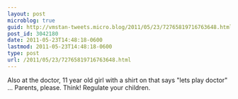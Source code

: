 ```yaml
---
layout: post
microblog: true
guid: http://vmstan-tweets.micro.blog/2011/05/23/72765819716763648.html
post_id: 3042180
date: 2011-05-23T14:48:18-0600
lastmod: 2011-05-23T14:48:18-0600
type: post
url: /2011/05/23/72765819716763648.html
---
```

Also at the doctor, 11 year old girl with a shirt on that says "lets play doctor" ... Parents, please. Think! Regulate your children.
